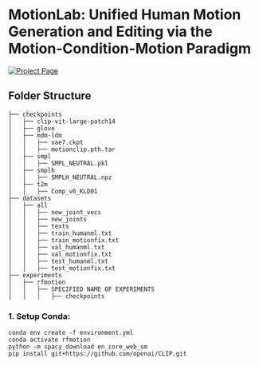 # MotionLab: Unified Human Motion Generation and Editing via the Motion-Condition-Motion Paradigm

<p align="left">
<!--     <a href='https://arxiv.org/abs/2210.09729'>
      <img src='https://img.shields.io/badge/Paper-arXiv-green?style=plastic&logo=arXiv&logoColor=green' alt='Paper arXiv'>
    </a>
    <a href='https://silvester.wang/HUMANISE/paper.pdf'>
      <img src='https://img.shields.io/badge/Paper-PDF-red?style=plastic&logo=adobeacrobatreader&logoColor=red' alt='Paper PDF'>
    </a> -->
    <a href='https://motionlab-anonymous.github.io/motionlab.github.io/'>
      <img src='https://img.shields.io/badge/Project-Page-blue?style=plastic&logo=Google%20chrome&logoColor=blue' alt='Project Page'>
    </a>
</p>


## Folder Structure
```
├── checkpoints
│   ├── clip-vit-large-patch14
│   ├── glove
│   ├── mdm-ldm
│   │   ├── vae7.ckpt
│   │   ├── motionclip.pth.tar
│   ├── smpl
│   │   ├── SMPL_NEUTRAL.pkl
│   ├── smplh
│   │   ├── SMPLH_NEUTRAL.npz
│   ├── t2m
│   │   ├── Comp_v6_KLD01
├── datasets
│   ├── all
│   │   ├── new_joint_vecs
│   │   ├── new_joints
│   │   ├── texts
│   │   ├── train_humanml.txt
│   │   ├── train_motionfix.txt
│   │   ├── val_humanml.txt
│   │   ├── val_motionfix.txt
│   │   ├── test_humanml.txt
│   │   ├── test_motionfix.txt
├── experiments
│   ├── rfmotion
│   │   ├── SPECIFIED NAME OF EXPERIMENTS
│   │   │   ├── checkpoints
```


### 1. Setup Conda:
```
conda env create -f environment.yml
conda activate rfmotion
python -m spacy download en_core_web_sm
pip install git+https://github.com/openai/CLIP.git
```
